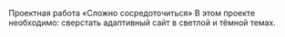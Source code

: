 Проектная работа «Сложно сосредоточиться»
В этом проекте необходимо: сверстать адаптивный сайт в светлой и тёмной темах.
